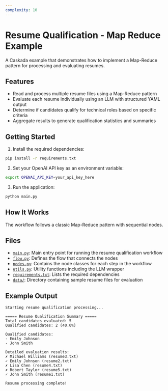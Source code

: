 ```yaml
---
complexity: 10
---
```


# Resume Qualification - Map Reduce Example

A Caskada example that demonstrates how to implement a Map-Reduce pattern for processing and evaluating resumes.

## Features

- Read and process multiple resume files using a Map-Reduce pattern
- Evaluate each resume individually using an LLM with structured YAML output
- Determine if candidates qualify for technical roles based on specific criteria
- Aggregate results to generate qualification statistics and summaries

## Getting Started

1. Install the required dependencies:

```bash
pip install -r requirements.txt
```

2. Set your OpenAI API key as an environment variable:

```bash
export OPENAI_API_KEY=your_api_key_here
```

3. Run the application:

```bash
python main.py
```

## How It Works

The workflow follows a classic Map-Reduce pattern with sequential nodes.

## Files

- [`main.py`](./main.py): Main entry point for running the resume qualification workflow
- [`flow.py`](./flow.py): Defines the flow that connects the nodes
- [`nodes.py`](./nodes.py): Contains the node classes for each step in the workflow
- [`utils.py`](./utils.py): Utility functions including the LLM wrapper
- [`requirements.txt`](./requirements.txt): Lists the required dependencies
- [`data/`](./data/): Directory containing sample resume files for evaluation

## Example Output

```
Starting resume qualification processing...

===== Resume Qualification Summary =====
Total candidates evaluated: 5
Qualified candidates: 2 (40.0%)

Qualified candidates:
- Emily Johnson
- John Smith

Detailed evaluation results:
✗ Michael Williams (resume3.txt)
✓ Emily Johnson (resume2.txt)
✗ Lisa Chen (resume4.txt)
✗ Robert Taylor (resume5.txt)
✓ John Smith (resume1.txt)

Resume processing complete!
```

